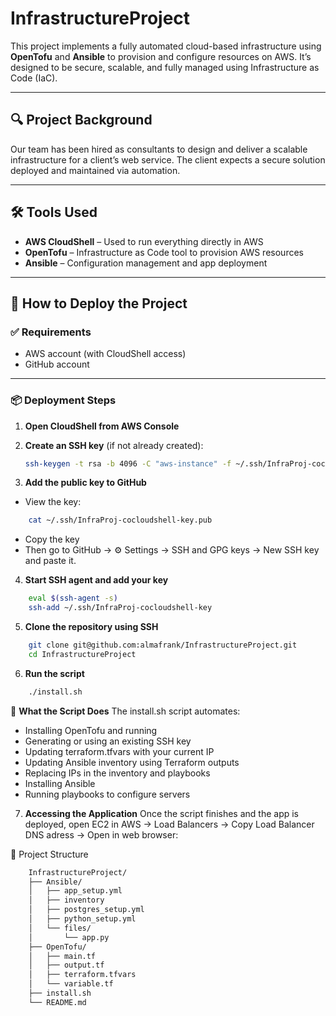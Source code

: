 # InfrastructureProject

This project implements a fully automated cloud-based infrastructure using **OpenTofu** and **Ansible** to provision and configure resources on AWS. It’s designed to be secure, scalable, and fully managed using Infrastructure as Code (IaC).

---

## 🔍 Project Background

Our team has been hired as consultants to design and deliver a scalable infrastructure for a client’s web service. The client expects a secure solution deployed and maintained via automation.

---

## 🛠️ Tools Used

- **AWS CloudShell** – Used to run everything directly in AWS
- **OpenTofu** – Infrastructure as Code tool to provision AWS resources
- **Ansible** – Configuration management and app deployment

---

## 🚀 How to Deploy the Project

### ✅ Requirements

- AWS account (with CloudShell access)
- GitHub account 

---

### 📦 Deployment Steps

1. **Open CloudShell from AWS Console**

2. **Create an SSH key** (if not already created):
   ```sh
   ssh-keygen -t rsa -b 4096 -C "aws-instance" -f ~/.ssh/InfraProj-cocloudshell-key -N ""
3. **Add the public key to GitHub**

- View the key:

```sh
    cat ~/.ssh/InfraProj-cocloudshell-key.pub
```
- Copy the key 
- Then go to GitHub → ⚙️ Settings → SSH and GPG keys → New SSH key and paste it.

4. **Start SSH agent and add your key**

```sh
    eval $(ssh-agent -s)
    ssh-add ~/.ssh/InfraProj-cocloudshell-key
```    
5. **Clone the repository using SSH**

```sh
    git clone git@github.com:almafrank/InfrastructureProject.git
    cd InfrastructureProject
```
6. **Run the script**
```sh
    ./install.sh
```
🔧 **What the Script Does**
The install.sh script automates:

- Installing OpenTofu and running
- Generating or using an existing SSH key
- Updating terraform.tfvars with your current IP
- Updating Ansible inventory using Terraform outputs
- Replacing IPs in the inventory and playbooks
- Installing Ansible
- Running playbooks to configure servers

7. **Accessing the Application**
Once the script finishes and the app is deployed, open EC2 in AWS -> Load Balancers -> Copy Load Balancer DNS adress -> Open in web browser:

📁 Project Structure

```txt
    InfrastructureProject/
    ├── Ansible/
    │   ├── app_setup.yml
    │   ├── inventory
    │   ├── postgres_setup.yml
    │   ├── python_setup.yml
    │   └── files/
    │       └── app.py
    ├── OpenTofu/
    │   ├── main.tf
    │   ├── output.tf
    │   ├── terraform.tfvars
    │   └── variable.tf
    ├── install.sh
    └── README.md
```
